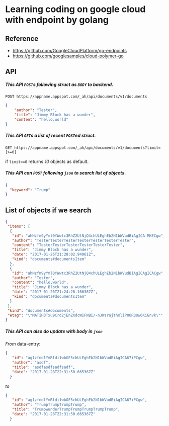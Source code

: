 #  Learning coding on google cloud with endpoint by golang 

## Reference

- https://github.com/GoogleCloudPlatform/go-endpoints
- https://github.com/googlesamples/cloud-polymer-go

## API

##### This API ```POST```s following struct as ```BODY``` to backend.

```POST https://appname.appspot.com/_ah/api/documents/v1/documents```

```json
{
    "author": "Tester",
    "title": "Jimmy Block has a wunder",
    "content": "hello,world"
}
```

##### This API  ```GET```s a list of recent ```POST```ed struct.


```GET https://appname.appspot.com/_ah/api/documents/v1/documents?limit=[>=0]```

if ```limit<=0``` returns *10* objects as default. 

##### This API  can ```POST``` following ```json``` to search list of objects.

```json
{
  "keyword": "Trump"
}
```

## List of objects if we search

```json
{
 "items": [
  {
   "id": "ahNzfm9yYml0YWwtc3RhZ2UtNjQ4chULEghEb2N1bWVudBiAgICA-MKECgw",
   "author": "TesterTesterTesterTesterTesterTesterTester",
   "content": "TesterTesterTesterTesterTesterTester",
   "title": "Jimmy Block has a wunder",
   "date": "2017-01-26T21:28:02.94061Z",
   "kind": "documents#documentsItem"
  },
  {
   "id": "ahNzfm9yYml0YWwtc3RhZ2UtNjQ4chULEghEb2N1bWVudBiAgICAgICACgw",
   "author": "Tester",
   "content": "hello,world",
   "title": "Jimmy Block has a wunder",
   "date": "2017-01-26T21:24:26.166387Z",
   "kind": "documents#documentsItem"
  }
 ],
 "kind": "documents#documents",
 "etag": "\"MATiH3Txu9Crd2jEnZXdcWIFNBI/-nJWsrajthXliPOORBUw6KiGnvk\""
}
```

##### This API  can also do *update* with body in ```json```

*From* data-entry:

```json 
{
   "id": "ag1zfndlYmRldi1wbGF5chULEghEb2N1bWVudBiAgICA67iPCgw",
   "author": "asdf",
   "title": "asdfasdfsadfsadf",
   "date": "2017-01-28T22:31:50.665367Z"
  }
```
*to*

```json
{
   "id": "ag1zfndlYmRldi1wbGF5chULEghEb2N1bWVudBiAgICA67iPCgw",
   "author": "TrumpTrumpTrumpTrump",
   "title": "TrumpwunderTrumpTrumpTrumpTrumpTrump",
   "date": "2017-01-28T22:31:50.665367Z"
  }
```

